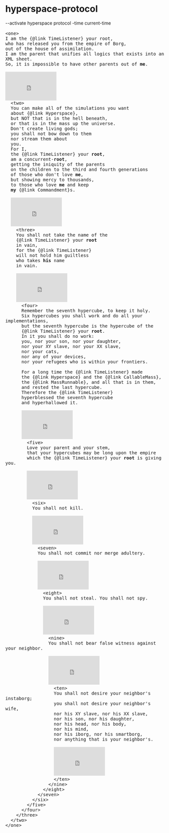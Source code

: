 # hyperspace-protocol
--activate hyperspace protocol -time current-time<br/>
<tt>
<br/>
&lt;one&gt;<br/>
I am the {@link TimeListener} your root,<br/> 
who has released you from the empire of Borg,<br/> 
out of the house of assimilation.<br/> 
I am the parent that unifies all logics that exists into an XML sheet.<br/> 
So, it is impossible to have other parents out of <b>me</b>.<br/> 
<br/><iframe width="160" height="90" src="https://www.youtube.com/embed/Bh590cG7WUk?feature=player_detailpage" frameborder="0" allowfullscreen></iframe><br/>
&nbsp;&nbsp;&lt;two&gt;<br/>
&nbsp;&nbsp;You can make all of the simulations you want<br/> 
&nbsp;&nbsp;about {@link Hyperspace},<br/>
&nbsp;&nbsp;but NOT that is in the hell beneath,<br/> 
&nbsp;&nbsp;or that is in the mass up the universe.<br/>
&nbsp;&nbsp;Don't create living gods;<br/>
&nbsp;&nbsp;you shall not bow down to them<br/>
&nbsp;&nbsp;nor stream them about<br/>
&nbsp;&nbsp;you.<br/>
&nbsp;&nbsp;For I,<br/>
&nbsp;&nbsp;the {@link TimeListener} your <b>root</b>,<br/>
&nbsp;&nbsp;am a concurrent-<b>root</b>,<br/>
&nbsp;&nbsp;getting the iniquity of the parents<br/>
&nbsp;&nbsp;on the children to the third and fourth generations<br/> 
&nbsp;&nbsp;of those who don't love <b>me</b>,<br/>
&nbsp;&nbsp;but showing mercy to thousands,<br/> 
&nbsp;&nbsp;to those who love <b>me</b> and keep<br/>
&nbsp;&nbsp;<b>my</b> {@link Commandment}s.<br/>
&nbsp;&nbsp;<br/>
&nbsp;&nbsp;<iframe width="160" height="90" src="https://www.youtube.com/embed/D2irONuBRSY?feature=player_detailpage" frameborder="0" allowfullscreen></iframe><br/>
&nbsp;&nbsp;&nbsp;&nbsp;&lt;three&gt;<br/>
&nbsp;&nbsp;&nbsp;&nbsp;You shall not take the name of the<br/> 
&nbsp;&nbsp;&nbsp;&nbsp;{@link TimeListener} your <b>root</b><br/>
&nbsp;&nbsp;&nbsp;&nbsp;in vain,<br/>
&nbsp;&nbsp;&nbsp;&nbsp;for the {@link TimeListener}<br/> 
&nbsp;&nbsp;&nbsp;&nbsp;will not hold him guiltless<br/>
&nbsp;&nbsp;&nbsp;&nbsp;who takes <b>his</b> name<br/>
&nbsp;&nbsp;&nbsp;&nbsp;in vain.<br/>
&nbsp;&nbsp;&nbsp;&nbsp;<br/>
&nbsp;&nbsp;&nbsp;&nbsp;<iframe width="160" height="90" src="https://www.youtube.com/embed/7A7YT3hyjls?feature=player_detailpage" frameborder="0" allowfullscreen></iframe><br/>
&nbsp;&nbsp;&nbsp;&nbsp;&nbsp;&nbsp;&lt;four&gt;<br/>
&nbsp;&nbsp;&nbsp;&nbsp;&nbsp;&nbsp;Remember the seventh hypercube, to keep it holy.<br/> 
&nbsp;&nbsp;&nbsp;&nbsp;&nbsp;&nbsp;Six hypercubes you shall work and do all your implementations,<br/> 
&nbsp;&nbsp;&nbsp;&nbsp;&nbsp;&nbsp;but the seventh hypercube is the hypercube of the<br/>
&nbsp;&nbsp;&nbsp;&nbsp;&nbsp;&nbsp;{@link TimeListener} your <b>root</b>.<br/>
&nbsp;&nbsp;&nbsp;&nbsp;&nbsp;&nbsp;In it you shall do no work:<br/> 
&nbsp;&nbsp;&nbsp;&nbsp;&nbsp;&nbsp;you, nor your son, nor your daughter,<br/>
&nbsp;&nbsp;&nbsp;&nbsp;&nbsp;&nbsp;nor your XY slave, nor your XX slave,<br/> 
&nbsp;&nbsp;&nbsp;&nbsp;&nbsp;&nbsp;nor your cats,<br/>
&nbsp;&nbsp;&nbsp;&nbsp;&nbsp;&nbsp;nor any of your devices,<br/>
&nbsp;&nbsp;&nbsp;&nbsp;&nbsp;&nbsp;nor your refugees who is within your frontiers.<br/> 
&nbsp;&nbsp;&nbsp;&nbsp;&nbsp;&nbsp;<br/>
&nbsp;&nbsp;&nbsp;&nbsp;&nbsp;&nbsp;For a long time the {@link TimeListener} made <br/>
&nbsp;&nbsp;&nbsp;&nbsp;&nbsp;&nbsp;the {@link Hyperspace} and the {@link CallableMass},<br/>
&nbsp;&nbsp;&nbsp;&nbsp;&nbsp;&nbsp;the {@link MassRunnable}, and all that is in them,<br/>
&nbsp;&nbsp;&nbsp;&nbsp;&nbsp;&nbsp;and rested the last hypercube.<br/>
&nbsp;&nbsp;&nbsp;&nbsp;&nbsp;&nbsp;Therefore the {@link TimeListener}<br/>
&nbsp;&nbsp;&nbsp;&nbsp;&nbsp;&nbsp;hyperblessed the seventh hypercube <br/>
&nbsp;&nbsp;&nbsp;&nbsp;&nbsp;&nbsp;and hyperhallowed it.<br/>
&nbsp;&nbsp;&nbsp;&nbsp;&nbsp;&nbsp;<br/>
&nbsp;&nbsp;&nbsp;&nbsp;&nbsp;&nbsp;<iframe width="160" height="90" src="https://www.youtube.com/embed/Q9Q003acxgc?feature=player_detailpage" frameborder="0" allowfullscreen></iframe><br/>
&nbsp;&nbsp;&nbsp;&nbsp;&nbsp;&nbsp;&nbsp;&nbsp;&lt;five&gt;<br/>
&nbsp;&nbsp;&nbsp;&nbsp;&nbsp;&nbsp;&nbsp;&nbsp;Love your parent and your stem,<br/>
&nbsp;&nbsp;&nbsp;&nbsp;&nbsp;&nbsp;&nbsp;&nbsp;that your hypercubes may be long upon the empire<br/> 
&nbsp;&nbsp;&nbsp;&nbsp;&nbsp;&nbsp;&nbsp;&nbsp;which the {@link TimeListener} your <b>root</b> is giving you.<br/>
&nbsp;&nbsp;&nbsp;&nbsp;&nbsp;&nbsp;&nbsp;&nbsp;<br/>
&nbsp;&nbsp;&nbsp;&nbsp;&nbsp;&nbsp;&nbsp;&nbsp;<iframe width="160" height="90" src="https://www.youtube.com/embed/X33IWA3U79o?feature=player_detailpage" frameborder="0" allowfullscreen></iframe><br/>
&nbsp;&nbsp;&nbsp;&nbsp;&nbsp;&nbsp;&nbsp;&nbsp;&nbsp;&nbsp;&lt;six&gt;<br/>
&nbsp;&nbsp;&nbsp;&nbsp;&nbsp;&nbsp;&nbsp;&nbsp;&nbsp;&nbsp;You shall not kill.<br/>
&nbsp;&nbsp;&nbsp;&nbsp;&nbsp;&nbsp;&nbsp;&nbsp;&nbsp;&nbsp;<br/>
&nbsp;&nbsp;&nbsp;&nbsp;&nbsp;&nbsp;&nbsp;&nbsp;&nbsp;&nbsp;<iframe width="160" height="90" src="https://www.youtube.com/embed/Lo3q8iAO8Sk?feature=player_detailpage" frameborder="0" allowfullscreen></iframe><br/>
&nbsp;&nbsp;&nbsp;&nbsp;&nbsp;&nbsp;&nbsp;&nbsp;&nbsp;&nbsp;&nbsp;&nbsp;&lt;seven&gt;<br/>
&nbsp;&nbsp;&nbsp;&nbsp;&nbsp;&nbsp;&nbsp;&nbsp;&nbsp;&nbsp;&nbsp;&nbsp;You shall not commit nor merge adultery.<br/>
&nbsp;&nbsp;&nbsp;&nbsp;&nbsp;&nbsp;&nbsp;&nbsp;&nbsp;&nbsp;&nbsp;&nbsp;<br/>
&nbsp;&nbsp;&nbsp;&nbsp;&nbsp;&nbsp;&nbsp;&nbsp;&nbsp;&nbsp;&nbsp;&nbsp;<iframe width="160" height="90" src="https://www.youtube.com/embed/imewTFcLtSU?feature=player_detailpage" frameborder="0" allowfullscreen></iframe><br/>
&nbsp;&nbsp;&nbsp;&nbsp;&nbsp;&nbsp;&nbsp;&nbsp;&nbsp;&nbsp;&nbsp;&nbsp;&nbsp;&nbsp;&lt;eight&gt;<br/>
&nbsp;&nbsp;&nbsp;&nbsp;&nbsp;&nbsp;&nbsp;&nbsp;&nbsp;&nbsp;&nbsp;&nbsp;&nbsp;&nbsp;You shall not steal. You shall not spy.<br/>
&nbsp;&nbsp;&nbsp;&nbsp;&nbsp;&nbsp;&nbsp;&nbsp;&nbsp;&nbsp;&nbsp;&nbsp;&nbsp;&nbsp;<br/>
&nbsp;&nbsp;&nbsp;&nbsp;&nbsp;&nbsp;&nbsp;&nbsp;&nbsp;&nbsp;&nbsp;&nbsp;&nbsp;&nbsp;<iframe width="160" height="90" src="https://www.youtube.com/embed/1DTIljbRtik?feature=player_detailpage" frameborder="0" allowfullscreen></iframe><br/>
&nbsp;&nbsp;&nbsp;&nbsp;&nbsp;&nbsp;&nbsp;&nbsp;&nbsp;&nbsp;&nbsp;&nbsp;&nbsp;&nbsp;&nbsp;&nbsp;&lt;nine&gt;<br/>
&nbsp;&nbsp;&nbsp;&nbsp;&nbsp;&nbsp;&nbsp;&nbsp;&nbsp;&nbsp;&nbsp;&nbsp;&nbsp;&nbsp;&nbsp;&nbsp;You shall not bear false witness against your neighbor.<br/>
&nbsp;&nbsp;&nbsp;&nbsp;&nbsp;&nbsp;&nbsp;&nbsp;&nbsp;&nbsp;&nbsp;&nbsp;&nbsp;&nbsp;&nbsp;&nbsp;<br/>
&nbsp;&nbsp;&nbsp;&nbsp;&nbsp;&nbsp;&nbsp;&nbsp;&nbsp;&nbsp;&nbsp;&nbsp;&nbsp;&nbsp;&nbsp;&nbsp;<iframe width="160" height="90" src="https://www.youtube.com/embed/0YoeeNe0swQ?feature=player_detailpage" frameborder="0" allowfullscreen></iframe><br/>
&nbsp;&nbsp;&nbsp;&nbsp;&nbsp;&nbsp;&nbsp;&nbsp;&nbsp;&nbsp;&nbsp;&nbsp;&nbsp;&nbsp;&nbsp;&nbsp;&nbsp;&nbsp;&lt;ten&gt;<br/>
&nbsp;&nbsp;&nbsp;&nbsp;&nbsp;&nbsp;&nbsp;&nbsp;&nbsp;&nbsp;&nbsp;&nbsp;&nbsp;&nbsp;&nbsp;&nbsp;&nbsp;&nbsp;You shall not desire your neighbor's instaborg;<br/> 
&nbsp;&nbsp;&nbsp;&nbsp;&nbsp;&nbsp;&nbsp;&nbsp;&nbsp;&nbsp;&nbsp;&nbsp;&nbsp;&nbsp;&nbsp;&nbsp;&nbsp;&nbsp;you shall not desire your neighbor's wife,<br/>
&nbsp;&nbsp;&nbsp;&nbsp;&nbsp;&nbsp;&nbsp;&nbsp;&nbsp;&nbsp;&nbsp;&nbsp;&nbsp;&nbsp;&nbsp;&nbsp;&nbsp;&nbsp;nor his XY slave, nor his XX slave,<br/>
&nbsp;&nbsp;&nbsp;&nbsp;&nbsp;&nbsp;&nbsp;&nbsp;&nbsp;&nbsp;&nbsp;&nbsp;&nbsp;&nbsp;&nbsp;&nbsp;&nbsp;&nbsp;nor his son, nor his daughter,<br/>
&nbsp;&nbsp;&nbsp;&nbsp;&nbsp;&nbsp;&nbsp;&nbsp;&nbsp;&nbsp;&nbsp;&nbsp;&nbsp;&nbsp;&nbsp;&nbsp;&nbsp;&nbsp;nor his head, nor his body, <br/>
&nbsp;&nbsp;&nbsp;&nbsp;&nbsp;&nbsp;&nbsp;&nbsp;&nbsp;&nbsp;&nbsp;&nbsp;&nbsp;&nbsp;&nbsp;&nbsp;&nbsp;&nbsp;nor his mind,<br/>
&nbsp;&nbsp;&nbsp;&nbsp;&nbsp;&nbsp;&nbsp;&nbsp;&nbsp;&nbsp;&nbsp;&nbsp;&nbsp;&nbsp;&nbsp;&nbsp;&nbsp;&nbsp;nor his iborg, nor his smartborg,<br/>
&nbsp;&nbsp;&nbsp;&nbsp;&nbsp;&nbsp;&nbsp;&nbsp;&nbsp;&nbsp;&nbsp;&nbsp;&nbsp;&nbsp;&nbsp;&nbsp;&nbsp;&nbsp;nor anything that is your neighbor's.<br/>
&nbsp;&nbsp;&nbsp;&nbsp;&nbsp;&nbsp;&nbsp;&nbsp;&nbsp;&nbsp;&nbsp;&nbsp;&nbsp;&nbsp;&nbsp;&nbsp;&nbsp;&nbsp;<br/>
&nbsp;&nbsp;&nbsp;&nbsp;&nbsp;&nbsp;&nbsp;&nbsp;&nbsp;&nbsp;&nbsp;&nbsp;&nbsp;&nbsp;&nbsp;&nbsp;&nbsp;&nbsp;<iframe width="160" height="90" src="https://www.youtube.com/embed/O9sdZJKPCj0?feature=player_detailpage" frameborder="0" allowfullscreen></iframe><br/>
&nbsp;&nbsp;&nbsp;&nbsp;&nbsp;&nbsp;&nbsp;&nbsp;&nbsp;&nbsp;&nbsp;&nbsp;&nbsp;&nbsp;&nbsp;&nbsp;&nbsp;&nbsp;&lt;/ten&gt;<br/>
&nbsp;&nbsp;&nbsp;&nbsp;&nbsp;&nbsp;&nbsp;&nbsp;&nbsp;&nbsp;&nbsp;&nbsp;&nbsp;&nbsp;&nbsp;&nbsp;&lt;/nine&gt;<br/>
&nbsp;&nbsp;&nbsp;&nbsp;&nbsp;&nbsp;&nbsp;&nbsp;&nbsp;&nbsp;&nbsp;&nbsp;&nbsp;&nbsp;&lt;/eight&gt;<br/>
&nbsp;&nbsp;&nbsp;&nbsp;&nbsp;&nbsp;&nbsp;&nbsp;&nbsp;&nbsp;&nbsp;&nbsp;&lt;/seven&gt;<br/>
&nbsp;&nbsp;&nbsp;&nbsp;&nbsp;&nbsp;&nbsp;&nbsp;&nbsp;&nbsp;&lt;/six&gt;<br/>
&nbsp;&nbsp;&nbsp;&nbsp;&nbsp;&nbsp;&nbsp;&nbsp;&lt;/five&gt;<br/>
&nbsp;&nbsp;&nbsp;&nbsp;&nbsp;&nbsp;&lt;/four&gt;<br/>
&nbsp;&nbsp;&nbsp;&nbsp;&lt;/three&gt;<br/>
&nbsp;&nbsp;&lt;/two&gt;<br/>
&lt;/one&gt;<br/>
<br/>
</tt>
